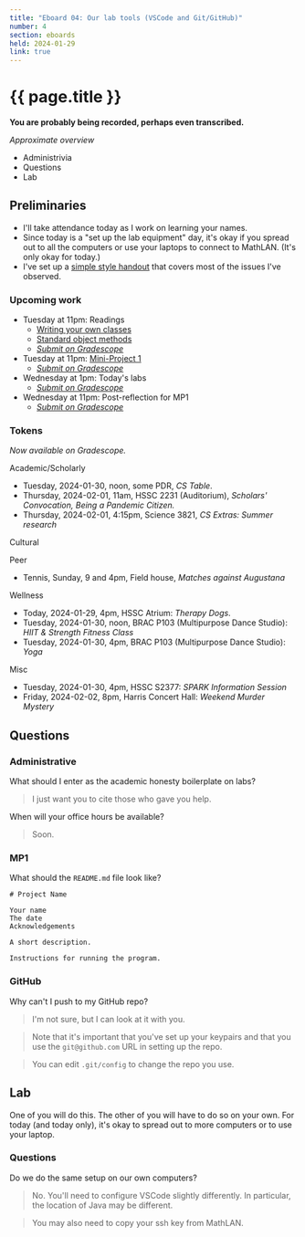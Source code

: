 ```yaml
---
title: "Eboard 04: Our lab tools (VSCode and Git/GitHub)"
number: 4
section: eboards
held: 2024-01-29
link: true
---
```

# {{ page.title }}

**You are probably being recorded, perhaps even transcribed.**

_Approximate overview_

* Administrivia
* Questions
* Lab

Preliminaries
-------------

* I'll take attendance today as I work on learning your names.
* Since today is a "set up the lab equipment" day, it's okay if you
  spread out to all the computers or use your laptops to connect to
  MathLAN. (It's only okay for today.)
* I've set up a [simple style handout](../handouts/style) that covers
  most of the issues I've observed.

### Upcoming work

* Tuesday at 11pm: Readings
     * [Writing your own classes](../readings/writing-classes)
     * [Standard object methods](../readings/standard-methods)
     * [_Submit on Gradescope_](https://www.gradescope.com/courses/690101/assignments/4018818/)
* Tuesday at 11pm: [Mini-Project 1](../mps/mp01) 
     * [_Submit on Gradescope_](https://www.gradescope.com/courses/690101/assignments/4019051/)
* Wednesday at 1pm: Today's labs
     * [_Submit on Gradescope_](https://www.gradescope.com/courses/690101/assignments/4018631/)
* Wednesday at 11pm: Post-reflection for MP1
     * [_Submit on Gradescope_](https://www.gradescope.com/courses/690101/assignments/3974722/)

### Tokens

_Now available on Gradescope._

Academic/Scholarly

* Tuesday, 2024-01-30, noon, some PDR,
  _CS Table_.
* Thursday, 2024-02-01, 11am, HSSC 2231 (Auditorium),
  _Scholars' Convocation, Being a Pandemic Citizen._
* Thursday, 2024-02-01, 4:15pm, Science 3821,
  _CS Extras: Summer research_

Cultural

Peer

* Tennis, Sunday, 9 and 4pm, Field house,
  _Matches against Augustana_

Wellness

* Today, 2024-01-29, 4pm, HSSC Atrium:
  _Therapy Dogs_.
* Tuesday, 2024-01-30, noon, BRAC P103 (Multipurpose Dance Studio):
  _HIIT & Strength Fitness Class_
* Tuesday, 2024-01-30, 4pm, BRAC P103 (Multipurpose Dance Studio):
  _Yoga_

Misc

* Tuesday, 2024-01-30, 4pm, HSSC S2377:
  _SPARK Information Session_
* Friday, 2024-02-02, 8pm, Harris Concert Hall:
  _Weekend Murder Mystery_

Questions
---------

### Administrative

What should I enter as the academic honesty boilerplate on labs?

> I just want you to cite those who gave you help.

When will your office hours be available?

> Soon.

### MP1

What should the `README.md` file look like?

    # Project Name 

    Your name
    The date
    Acknowledgements 

    A short description. 

    Instructions for running the program.

### GitHub

Why can't I push to my GitHub repo?

> I'm not sure, but I can look at it with you.

> Note that it's important that you've set up your keypairs and that
  you use the `git@github.com` URL in setting up the repo.

> You can edit `.git/config` to change the repo you use.

Lab
---

One of you will do this. The other of you will have to do so on your
own. For today (and today only), it's okay to spread out to more
computers or to use your laptop.

### Questions

Do we do the same setup on our own computers?

> No. You'll need to configure VSCode slightly differently.  In
  particular, the location of Java may be different.

> You may also need to copy your ssh key from MathLAN.

